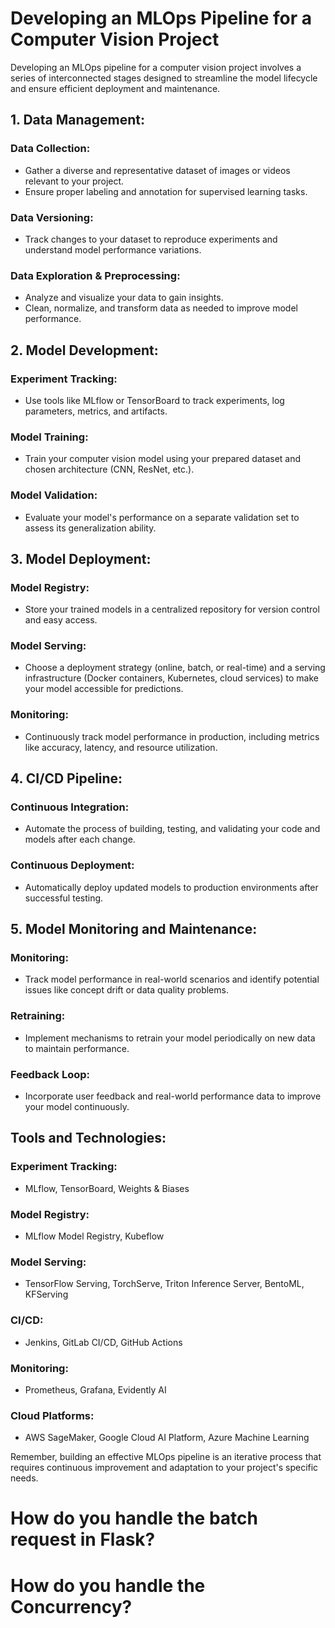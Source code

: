 # Developing an MLOps Pipeline for a Computer Vision Project

Developing an MLOps pipeline for a computer vision project involves a series of interconnected stages designed to streamline the model lifecycle and ensure efficient deployment and maintenance.

## 1. Data Management:

### Data Collection:
- Gather a diverse and representative dataset of images or videos relevant to your project.
- Ensure proper labeling and annotation for supervised learning tasks.

### Data Versioning:
- Track changes to your dataset to reproduce experiments and understand model performance variations.

### Data Exploration & Preprocessing:
- Analyze and visualize your data to gain insights.
- Clean, normalize, and transform data as needed to improve model performance.

## 2. Model Development:

### Experiment Tracking:
- Use tools like MLflow or TensorBoard to track experiments, log parameters, metrics, and artifacts.

### Model Training:
- Train your computer vision model using your prepared dataset and chosen architecture (CNN, ResNet, etc.).

### Model Validation:
- Evaluate your model's performance on a separate validation set to assess its generalization ability.

## 3. Model Deployment:

### Model Registry:
- Store your trained models in a centralized repository for version control and easy access.

### Model Serving:
- Choose a deployment strategy (online, batch, or real-time) and a serving infrastructure (Docker containers, Kubernetes, cloud services) to make your model accessible for predictions.

### Monitoring:
- Continuously track model performance in production, including metrics like accuracy, latency, and resource utilization.

## 4. CI/CD Pipeline:

### Continuous Integration:
- Automate the process of building, testing, and validating your code and models after each change.

### Continuous Deployment:
- Automatically deploy updated models to production environments after successful testing.

## 5. Model Monitoring and Maintenance:

### Monitoring:
- Track model performance in real-world scenarios and identify potential issues like concept drift or data quality problems.

### Retraining:
- Implement mechanisms to retrain your model periodically on new data to maintain performance.

### Feedback Loop:
- Incorporate user feedback and real-world performance data to improve your model continuously.

## Tools and Technologies:

### Experiment Tracking:
- MLflow, TensorBoard, Weights & Biases

### Model Registry:
- MLflow Model Registry, Kubeflow

### Model Serving:
- TensorFlow Serving, TorchServe, Triton Inference Server, BentoML, KFServing

### CI/CD:
- Jenkins, GitLab CI/CD, GitHub Actions

### Monitoring:
- Prometheus, Grafana, Evidently AI

### Cloud Platforms:
- AWS SageMaker, Google Cloud AI Platform, Azure Machine Learning

Remember, building an effective MLOps pipeline is an iterative process that requires continuous improvement and adaptation to your project's specific needs.


# How do you handle the batch request in Flask? 


# How do you handle the Concurrency? 
